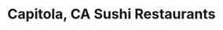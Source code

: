 ---
layout: city
title: Capitola, CA Sushi Restaurants
permalink: /california/capitola/
stateAbbr: CA
stateName: California
cityName: Capitola
---